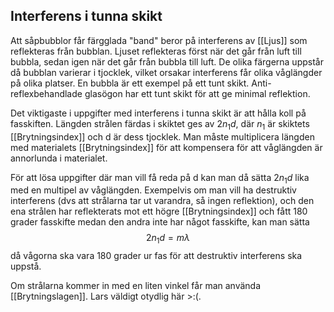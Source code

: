 ## Interferens i tunna skikt

Att såpbubblor får färgglada "band" beror på interferens av [[Ljus]] som reflekteras från bubblan. Ljuset reflekteras först när det går från luft till bubbla, sedan igen när det går från bubbla till luft. De olika färgerna uppstår då bubblan varierar i tjocklek, vilket orsakar interferens får olika våglängder på olika platser. En bubbla är ett exempel på ett tunt skikt. Anti-reflexbehandlade glasögon har ett tunt skikt för att ge minimal reflektion.

Det viktigaste i uppgifter med interferens i tunna skikt är att hålla koll på fasskiften. Längden strålen färdas i skiktet ges av $2n_1d$, där $n_1$ är skiktets [[Brytningsindex]] och d är dess tjocklek. Man måste multiplicera längden med materialets [[Brytningsindex]] för att kompensera för att våglängden är annorlunda i materialet.

För att lösa uppgifter där man vill få reda på d kan man då sätta $2n_1d$ lika med en multipel av våglängden. Exempelvis om man vill ha destruktiv interferens (dvs att strålarna tar ut varandra, så ingen reflektion), och den ena strålen har reflekterats mot ett högre [[Brytningsindex]] och fått 180 grader fasskifte medan den andra inte har något fasskifte, kan man sätta
$$ 2n_1d = m\lambda$$
då vågorna ska vara 180 grader ur fas för att destruktiv interferens ska uppstå. 

Om strålarna kommer in med en liten vinkel får man använda [[Brytningslagen]]. Lars väldigt otydlig här >:(.